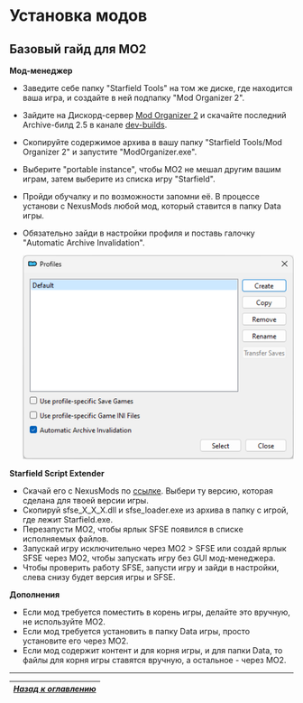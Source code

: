 # Установка модов

## Базовый гайд для MO2

**Мод-менеджер**

+ Заведите себе папку "Starfield Tools" на том же диске, где находится ваша игра, и создайте в ней подпапку "Mod Organizer 2".
+ Зайдите на Дискорд-сервер [Mod Organizer 2](https://link.meridiano-web.com/mo2devs) и скачайте последний Archive-билд 2.5 в канале [dev-builds](https://discord.com/channels/265929299490635777/379225566122999808).
+ Скопируйте содержимое архива в вашу папку "Starfield Tools/Mod Organizer 2" и запустите "ModOrganizer.exe".
+ Выберите "portable instance", чтобы MO2 не мешал другим вашим играм, затем выберите из списка игру "Starfield".
+ Пройди обучалку и по возможности запомни её. В процессе установи с NexusMods любой мод, который ставится в папку Data игры.
+ Обязательно зайди в настройки профиля и поставь галочку "Automatic Archive Invalidation".

    ![](Установка-модов/Profile-AAI.png)

**Starfield Script Extender**

+ Скачай его с NexusMods по [ссылке](https://www.nexusmods.com/starfield/mods/106). Выбери ту версию, которая сделана для твоей версии игры.
+ Скопируй sfse_X_X_X.dll и sfse_loader.exe из архива в папку с игрой, где лежит Starfield.exe.
+ Перезапусти MO2, чтобы ярлык SFSE появился в списке исполняемых файлов.
+ Запускай игру исключительно через MO2 > SFSE или создай ярлык SFSE через MO2, чтобы запускать игру без GUI мод-менеджера.
+ Чтобы проверить работу SFSE, запусти игру и зайди в настройки, слева снизу будет версия игры и SFSE.

**Дополнения**

+ Если мод требуется поместить в корень игры, делайте это вручную, не используйте MO2.
+ Если мод требуется установить в папку Data игры, просто установите его через MO2.
+ Если мод содержит контент и для корня игры, и для папки Data, то файлы для корня игры ставятся вручную, а остальное - через MO2.

------

|[*Назад к оглавлению*](https://github.com/Meridiano/Starfield-Head)|
|:---:|